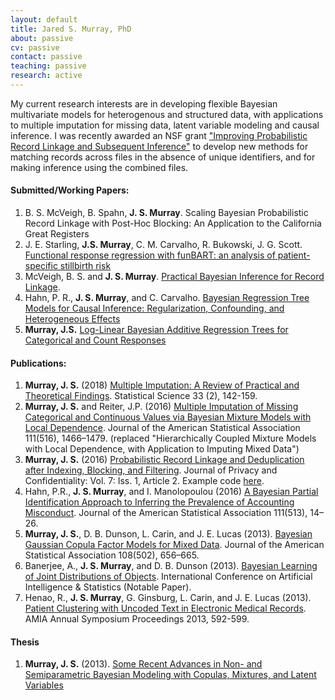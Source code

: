 ```yaml
---
layout: default
title: Jared S. Murray, PhD
about: passive
cv: passive
contact: passive
teaching: passive
research: active
---
```


My current research interests are in developing flexible Bayesian multivariate models for heterogenous and structured data, with applications to multiple imputation for missing data, latent variable modeling and causal inference. I was recently awarded an NSF grant ["Improving Probabilistic Record Linkage and Subsequent Inference"](https://nsf.gov/awardsearch/showAward?AWD_ID=1631970&HistoricalAwards=false) to develop new methods for matching records across files in the absence of unique identifiers, and for making inference using the combined files.

#### Submitted/Working Papers:
1. B. S. McVeigh, B. Spahn, **J. S. Murray**. Scaling Bayesian Probabilistic Record Linkage with Post-Hoc Blocking: An Application to the California Great Registers
2.  J. E. Starling, **J.S. Murray**, C. M. Carvalho, R. Bukowski, J. G. Scott. [Functional response regression with funBART: an analysis of patient-specific stillbirth risk](https://arxiv.org/abs/1805.07656)
3. McVeigh, B. S. and **J. S. Murray**. [Practical Bayesian Inference for Record Linkage](https://arxiv.org/abs/1710.10558).
4. Hahn, P. R., **J. S. Murray**, and C. Carvalho. [Bayesian Regression Tree Models for Causal Inference: Regularization, Confounding, and Heterogeneous Effects](https://arxiv.org/abs/1706.09523)
5.  **Murray, J.S.**  [Log-Linear Bayesian Additive Regression Trees for Categorical and Count Responses](https://arxiv.org/abs/1701.01503) 


#### Publications:
1. **Murray, J. S.** (2018) [Multiple Imputation: A Review of Practical and Theoretical Findings](https://arxiv.org/abs/1801.04058). Statistical Science 33 (2), 142-159.
1. **Murray, J. S.** and Reiter, J.P. (2016) [Multiple Imputation of Missing Categorical and Continuous Values via Bayesian Mixture Models with Local Dependence](http://www.tandfonline.com/doi/abs/10.1080/01621459.2016.1174132). Journal of the American Statistical Association 111(516), 1466–1479. (replaced "Hierarchically Coupled Mixture Models with Local Dependence, with Application to Imputing Mixed Data")
1. **Murray, J. S.** (2016) [Probabilistic Record Linkage and Deduplication after Indexing, Blocking, and Filtering](http://repository.cmu.edu/jpc/vol7/iss1/2). Journal of Privacy and Confidentiality: Vol. 7: Iss. 1, Article 2. Example code [here](./files/fs-cquasi.R).
1. Hahn, P.R., **J. S. Murray**, and I. Manolopoulou (2016) [A Bayesian Partial Identification Approach to Inferring the Prevalence of Accounting Misconduct](http://www.tandfonline.com/doi/abs/10.1080/01621459.2015.1084307?journalCode=uasa20). Journal of the American Statistical Association 111(513), 14–26.
1. **Murray, J. S.**, D. B. Dunson, L. Carin, and J. E. Lucas (2013). [Bayesian Gaussian Copula Factor Models for Mixed Data](http://www.tandfonline.com/doi/abs/10.1080/01621459.2012.762328). Journal of the American Statistical Association 108(502), 656–665.
2. Banerjee, A., **J. S. Murray**, and D. B. Dunson (2013). [Bayesian Learning of Joint Distributions of Objects](http://arxiv.org/abs/1303.0449). International Conference on Artificial Intelligence & Statistics (Notable Paper).
3. Henao, R., **J. S. Murray**, G. Ginsburg, L. Carin, and J. E. Lucas (2013). [Patient Clustering with Uncoded Text in Electronic Medical Records](http://www.ncbi.nlm.nih.gov/pmc/articles/PMC3900202). AMIA Annual Symposium Proceedings 2013, 592-599.

#### Thesis
1. **Murray, J. S.** (2013). [Some Recent Advances in Non- and Semiparametric Bayesian Modeling with Copulas, Mixtures, and Latent Variables](http://stat.duke.edu/node/15030)
